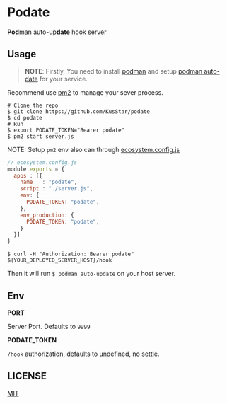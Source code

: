 # Podate

**Pod**man auto-up**date** hook server

## Usage

> **NOTE**: Firstly, You need to install [podman](https://podman.io/) and setup [podman auto-date](https://docs.podman.io/en/latest/markdown/podman-auto-update.1.html) for your service.

Recommend use [pm2](https://pm2.keymetrics.io/) to manage your sever process.

```console
# Clone the repo
$ git clone https://github.com/KusStar/podate
$ cd podate
# Run
$ export PODATE_TOKEN="Bearer podate"
$ pm2 start server.js
```

NOTE: Setup `pm2` env also can through [ecosystem.config.js](https://pm2.keymetrics.io/docs/usage/application-declaration/)

```js
// ecosystem.config.js
module.exports = {
  apps : [{
    name   : "podate",
    script : "./server.js",
    env: {
      PODATE_TOKEN: "podate",
    },
    env_production: {
      PODATE_TOKEN: "podate",
    }
  }]
}
```

```console
$ curl -H "Authorization: Bearer podate" ${YOUR_DEPLOYED_SERVER_HOST}/hook
```

Then it will run `$ podman auto-update` on your host server.

## Env

**PORT**

Server Port. Defaults to `9999`

**PODATE_TOKEN**

`/hook` authorization, defaults to undefined, no settle.

## LICENSE

[MIT](./LICENSE)